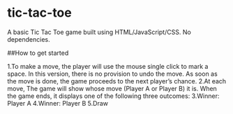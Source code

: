 # tic-tac-toe
A basic Tic Tac Toe game built using HTML/JavaScript/CSS. No dependencies.

##How to get started

1.To make a move, the player will use the mouse single click to mark a space. In this version, there is no provision to undo the move. As soon as the move is done, the game proceeds to the next player’s chance.
2.At each move, The game will show whose move (Player A or Player B) it is. When the game ends, it displays one of the following three outcomes:
3.Winner: Player A
4.Winner: Player B
5.Draw
